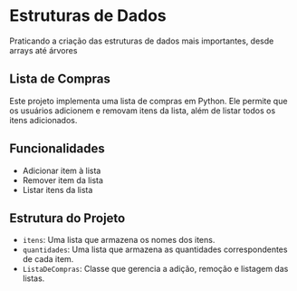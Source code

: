 # Estruturas de Dados

Praticando a criação das estruturas de dados mais importantes, desde arrays até árvores

## Lista de Compras

Este projeto implementa uma lista de compras em Python. Ele permite que os usuários adicionem e removam itens da lista, além de listar todos os itens adicionados.

## Funcionalidades

- Adicionar item à lista
- Remover item da lista
- Listar itens da lista

## Estrutura do Projeto

- `itens`: Uma lista que armazena os nomes dos itens.
- `quantidades`: Uma lista que armazena as quantidades correspondentes de cada item.
- `ListaDeCompras`: Classe que gerencia a adição, remoção e listagem das listas.
